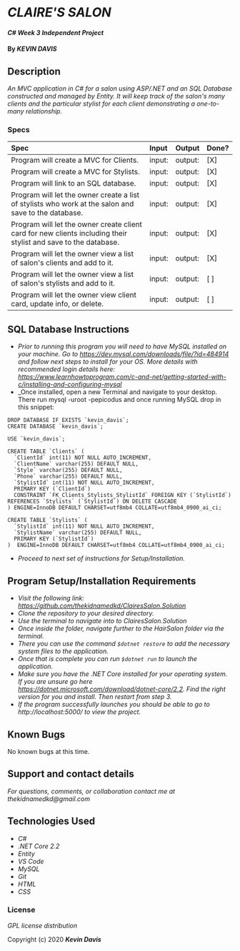 # _CLAIRE'S SALON_

#### _C# Week 3 Independent Project_

#### By _**KEVIN DAVIS**_

## Description

_An MVC application in C# for a salon using ASP/.NET and an SQL Database constructed and managed by Entity. It will keep track of the salon's many clients and the particular stylist for each client demonstrating a one-to-many relationship._

### Specs
| Spec | Input | Output | Done? |
| :-------------     | :------------- | :------------- | :------------- | 
| Program will create a MVC for Clients. | input: | output:  | [X] |
| Program will create a MVC for Stylists. | input: | output:  | [X] |
| Program will link to an SQL database. | input: | output:  | [X] |
| Program will let the owner create a list of stylists who work at the salon and save to the database. | input: | output:  | [X] |
| Program will let the owner create client card for new clients including their stylist and save to the database. | input: | output:  | [X] |
| Program will let the owner view a list of salon's clients and add to it. | input: | output:  | [X] |
| Program will let the owner view a list of salon's stylists and add to it. | input: | output:  | [ ] |
| Program will let the owner view client card, update info, or delete. | input: | output:  | [ ] |

## SQL Database Instructions
* _Prior to running this program you will need to have MySQL installed on your machine. Go to https://dev.mysql.com/downloads/file/?id=484914 and follow next steps to install for your OS. More details with recommended login details here: https://www.learnhowtoprogram.com/c-and-net/getting-started-with-c/installing-and-configuring-mysql_
* _Once installed, open a new Terminal and navigate to your desktop. There run mysql -uroot -pepicodus and once running MySQL drop in this snippet:

```
DROP DATABASE IF EXISTS `kevin_davis`;
CREATE DATABASE `kevin_davis`;

USE `kevin_davis`;

CREATE TABLE `Clients` (
  `ClientId` int(11) NOT NULL AUTO_INCREMENT,
  `ClientName` varchar(255) DEFAULT NULL,
  `Style` varchar(255) DEFAULT NULL,
  `Phone` varchar(255) DEFAULT NULL,
  `StylistId` int(11) NOT NULL AUTO_INCREMENT,
  PRIMARY KEY (`ClientId`)
  CONSTRAINT `FK_Clients_Stylists_StylistId` FOREIGN KEY (`StylistId`) REFERENCES `Stylists` (`StylistId`) ON DELETE CASCADE
) ENGINE=InnoDB DEFAULT CHARSET=utf8mb4 COLLATE=utf8mb4_0900_ai_ci;

CREATE TABLE `Stylists` (
  `StylistId` int(11) NOT NULL AUTO_INCREMENT,
  `StylistName` varchar(255) DEFAULT NULL,
  PRIMARY KEY (`StylistId`)
)  ENGINE=InnoDB DEFAULT CHARSET=utf8mb4 COLLATE=utf8mb4_0900_ai_ci;
```
* _Proceed to next set of instructions for Setup/Installation._


## Program Setup/Installation Requirements

* _Visit the following link: https://github.com/thekidnamedkd/ClairesSalon.Solution_
* _Clone the repository to your desired directory._
* _Use the terminal to navigate into to ClairesSalon.Solution_
* _Once inside the folder, navigate further to the HairSalon folder via the terminal._
* _There you can use the command ```$dotnet restore``` to add the necessary system files to the application._
* _Once that is complete you can run ```$dotnet run``` to launch the application._
* _Make sure you have the .NET Core installed for your operating system. If you are unsure go here https://dotnet.microsoft.com/download/dotnet-core/2.2. Find the right version for you and install. Then restart from step 3._
* _If the program successfully launches you should be able to go to http://localhost:5000/ to view the project._

## Known Bugs

No known bugs at this time.

## Support and contact details

_For questions, comments, or collaboration contact me at thekidnamedkd@gmail.com_

## Technologies Used

* _C#_
* _.NET Core 2.2_
* _Entity_
* _VS Code_
* _MySQL_
* _Git_
* _HTML_
* _CSS_

### License

*GPL license distribution*

Copyright (c) 2020 **_Kevin Davis_**